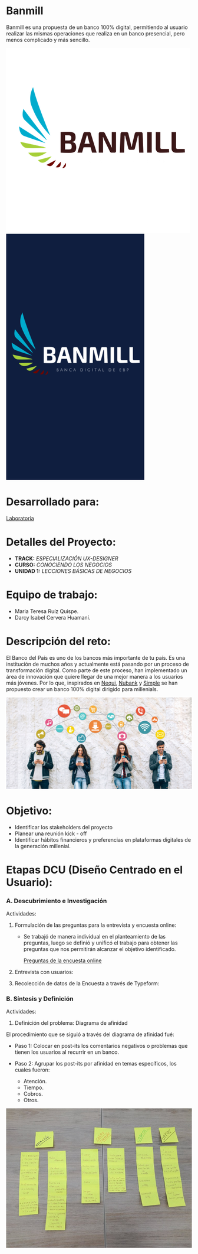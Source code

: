 # Banmill

Banmill es una propuesta de un banco 100% digital, permitiendo al usuario realizar las mismas operaciones que realiza en un banco presencial, pero menos complicado y más sencillo.

![Logo Banmill](assets/images/banmill.png)
![Página de inicio a la app Banmill](assets/images/home.png)

# Desarrollado para:

[Laboratoria](http://www.laboratoria.la/)

# Detalles del Proyecto:

* **TRACK:** *ESPECIALIZACIÓN UX-DESIGNER*
* **CURSO:** *CONOCIENDO LOS NEGOCIOS*
* **UNIDAD 1:** *LECCIONES BÁSICAS DE NEGOCIOS*

# Equipo de trabajo:

* Maria Teresa Ruíz Quispe.
* Darcy Isabel Cervera Huamaní.

# Descripción del reto:

El Banco del País es uno de los bancos más importante de tu país. Es una institución de muchos años y actualmente está pasando por un proceso de transformación digital. Como parte de este proceso, han implementado un área de innovación que quiere llegar de una mejor manera a los usuarios más jóvenes. Por lo que, inspirados en [Nequi](https://www.nequi.com.co/), [Nubank](https://www.nubank.com.br/) y [Simple](https://www.simple.com/) se han propuesto crear un banco 100% digital dirigido para millenials.

![Millenials](assets/images/millenials.jpg)

# Objetivo:

* Identificar los stakeholders del proyecto
* Planear una reunión kick - off
* Identificar hábitos financieros y preferencias en plataformas digitales de la generación millenial.

# Etapas DCU (Diseño Centrado en el Usuario):

### A. Descubrimiento e Investigación

Actividades:

1. Formulación de las preguntas para la entrevista y encuesta online:

    * Se trabajó de manera individual en el planteamiento de las preguntas, luego se definió y unificó el trabajo para obtener las preguntas que nos permitirán alcanzar el objetivo identificado.

        [Preguntas de la encuesta online](https://darcy43.typeform.com/to/SUCvYy)

2. Entrevista con usuarios:

3. Recolección de datos de la Encuesta a través de Typeform:

### B. Síntesis y Definición

Actividades:

1. Definición del problema: Diagrama de afinidad

El procedimiento que se siguió a través del diagrama de afinidad fué:

* Paso 1: Colocar en post-its los comentarios negativos o problemas que tienen los usuarios al recurrir en un banco.

* Paso 2: Agrupar los post-its por afinidad en temas específicos, los cuales fueron:

    * Atención.
    * Tiempo.
    * Cobros.
    * Otros.

![Diagrama de afinidad: Paso 2](assets/images/diagrama.jpg)
